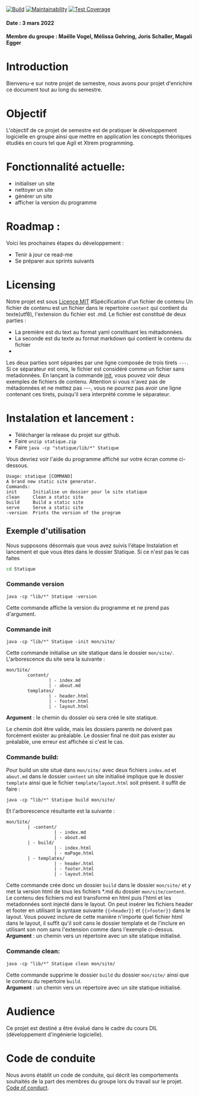 [![Build](https://github.com/dil-classroom/projet-egger_gehring_schaller_vogel/actions/workflows/maven.yml/badge.svg)](https://github.com/softwaremill/maven-badges/actions/workflows/ci.yml)
[![Maintainability](https://api.codeclimate.com/v1/badges/720cf7b88325d952ea25/maintainability)](https://codeclimate.com/github/dil-classroom/projet-egger_gehring_schaller_vogel/maintainability)
[![Test Coverage](https://api.codeclimate.com/v1/badges/720cf7b88325d952ea25/test_coverage)](https://codeclimate.com/github/dil-classroom/projet-egger_gehring_schaller_vogel/test_coverage)

#### Date : 3 mars 2022

#### Membre du groupe : Maëlle Vogel, Mélissa Gehring, Joris Schaller, Magali Egger 


# Introduction
Bienvenu-e sur notre projet de semestre, nous avons pour projet d'enrichire ce document tout au long du semestre. 

# Objectif
L'objectif de ce projet de semestre est de pratiquer le développement logicielle en groupe ainsi que mettre en application les concepts théoriques étudiés en cours tel que Agil et Xtrem programming. 

# Fonctionnalité actuelle:
   - initialiser un site
   - nettoyer un site
   - générer un site
   - afficher la version du programme
# Roadmap :
Voici les prochaines étapes du développement : 
 - Tenir à jour ce read-me
 - Se préparer aux sprints suivants
 
# Licensing
Notre projet est sous [Licence MIT](https://github.com/dil-classroom/projet-egger_gehring_schaller_vogel/blob/main/LICENSE) 
#Spécification d'un fichier de contenu
Un fichier de contenu est un fichier dans le repertoire `content` qui contient du texte(utf8), l'extension du fichier est .md.
Le fichier est constitué de deux parties :
 - La première est du text au format yaml constituant les métadonnées.
 - La seconde est du texte au format markdown qui contient le contenu du fichier  
 - 
Les deux parties sont séparées par une ligne composée de trois tirets `---`. Si ce séparateur est omis, le fichier est considéré comme un fichier sans metadonnées.
En lançant la commande [init](./README.md#Commande-init), vous pouvez voir deux exemples de fichiers de contenu.
Attention si vous n'avez pas de métadonnées et ne mettez pas ---, vous ne pourrez pas avoir une ligne contenant ces tirets, puisqu'il sera interprété comme le séparateur.

# Instalation et lancement :
 - Télécharger la release du projet sur github.
 - Faire `unzip statique.zip` 
 - Faire `java -cp "statique/lib/*" Statique `

Vous devriez voir l'aide du programme affiché sur votre écran comme ci-dessous.

    Usage: statique [COMMAND]
    A brand new static site generator.
    Commands:
    init      Initialise un dossier pour le site statique
    clean     Clean a static site
    build     Build a static site
    serve     Serve a static site
    -version  Prints the version of the program


## Exemple d'utilisation
Nous supposons désormais que vous avez suivis l'étape Instalation et lancement et que vous êtes dans le dossier Statique.
Si ce n'est pas le cas faites 
```zsh
cd Statique
```
### Commande version

    java -cp "lib/*" Statique -version

Cette commande affiche la version du programme et ne prend pas d'argument.
### Commande init

    java -cp "lib/*" Statique -init mon/site/
Cette commande initialise un site statique dans le dossier `mon/site/`.
L'arborescence du site sera la suivante :

    mon/Site/
            content/
                    | - index.md
                    | - about.md
            templates/
                    | - header.html
                    | - footer.html
                    | - layout.html

**Argument** : le chemin du dossier où sera créé le site statique.

Le chemin doit être valide, mais les dossiers parents ne doivent pas forcément exister au préalable. 
Le dossier final ne doit pas exister au préalable, une erreur est affichée si c'est le cas.

### Commande build:  
Pour build un site situé dans `mon/site/` avec deux fichiers `index.md` et `about.md` dans le dossier `content`
un site initialisé implique que le dossier `template` ainsi que le fichier `template/layout.html` soit présent.
il suffit de faire :

    java -cp "lib/*" Statique build mon/site/
Et l'arborescence résultante est la suivante :
   
    mon/Site/
            | -content/ 
                      | - index.md
                      | - about.md
            | - build/
                      | - index.html
                      | - maPage.html
            | - templates/
                      | - header.html
                      | - footer.html
                      | - layout.html

Cette commande crée donc un dossier `build` dans le dossier `mon/site/` et y met la version html de tous les fichiers *.md du dossier `mon/site/content`.  
Le contenu des fichiers md est transformé en html puis l'html et les metadonnées sont injecté dans le layout.
On peut insérer les fichiers header et footer en utilisant la syntaxe suivante `{{>header}}` et `{{>footer}}` dans le layout.
Vous pouvez inclure de cette manière n'importe quel fichier html dans le layout, il suffit qu'il soit cans le dossier template 
et de l'inclure en utilisant son nom sans l'extension comme dans l'exemple ci-dessus.
**Argument** : un chemin vers un répertoire avec un site statique initialisé.

### Commande clean: 
    java -cp "lib/*" Statique clean mon/site/  
Cette commande supprime le dossier `build` du dossier `mon/site/` ainsi que le contenu du repertoire `build`.  
**Argument** : un chemin vers un répertoire avec un site statique initialisé.

# Audience
Ce projet est destiné a être évalué dans le cadre du cours DIL (développement d'ingénierie logicielle). 

# Code de conduite
Nous avons établit un code de conduite, qui décrit les comportements souhaités de la part des membres du groupe lors du travail sur le projet. [Code of conduct](https://github.com/dil-classroom/projet-egger_gehring_schaller_vogel/blob/main/code-of-conduct.md).

